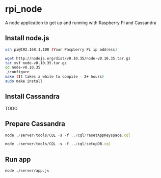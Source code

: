 rpi_node
========

A node application to get up and running with Raspberry Pi and Cassandra


## Install node.js
```sh
ssh pi@192.168.1.100 (Your Paspberry Pi ip address)
```

```sh
wget http://nodejs.org/dist/v0.10.35/node-v0.10.35.tar.gz
tar xvf node-v0.10.35.tar.gz
cd node-v0.10.35
./configure
make (It takes a while to compile - 2+ hours)
sudo make install
```

## Install Cassandra
TODO

## Prepare Cassandra

```javascript
node ./server/tools/CQL -s -f ../cql/resetAppKeyspace.cql
```

```javascript
node ./server/tools/CQL -s -f ../cql/setupDB.cql
```

## Run app
```sh
node ./server/app.js
```
